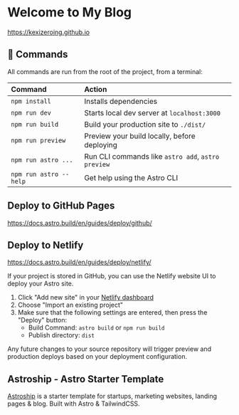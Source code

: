 # Welcome to My Blog
https://kexizeroing.github.io

## 🧞 Commands

All commands are run from the root of the project, from a terminal:

| Command                | Action                                             |
| :--------------------- | :------------------------------------------------- |
| `npm install`          | Installs dependencies                              |
| `npm run dev`          | Starts local dev server at `localhost:3000`        |
| `npm run build`        | Build your production site to `./dist/`            |
| `npm run preview`      | Preview your build locally, before deploying       |
| `npm run astro ...`    | Run CLI commands like `astro add`, `astro preview` |
| `npm run astro --help` | Get help using the Astro CLI                       |


## Deploy to GitHub Pages
https://docs.astro.build/en/guides/deploy/github/

## Deploy to Netlify
https://docs.astro.build/en/guides/deploy/netlify/

If your project is stored in GitHub, you can use the Netlify website UI to deploy your Astro site.
1. Click "Add new site" in your [Netlify dashboard](https://app.netlify.com)
2. Choose "Import an existing project"
3. Make sure that the following settings are entered, then press the "Deploy" button:
   - Build Command: `astro build` or `npm run build`
   - Publish directory: `dist`

Any future changes to your source repository will trigger preview and production deploys based on your deployment configuration.

## Astroship - Astro Starter Template
[Astroship](https://github.com/surjithctly/astroship) is a starter template for startups, marketing websites, landing pages & blog. Built with Astro & TailwindCSS.

